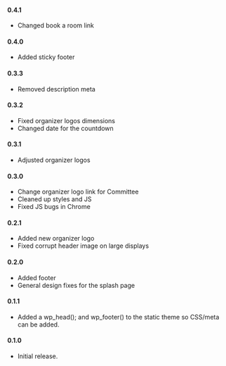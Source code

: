 #### 0.4.1
* Changed book a room link

#### 0.4.0
* Added sticky footer

#### 0.3.3
* Removed description meta

#### 0.3.2
* Fixed organizer logos dimensions
* Changed date for the countdown

#### 0.3.1
* Adjusted organizer logos

#### 0.3.0
* Change organizer logo link for Committee
* Cleaned up styles and JS
* Fixed JS bugs in Chrome

#### 0.2.1
* Added new organizer logo
* Fixed corrupt header image on large displays

#### 0.2.0
* Added footer
* General design fixes for the splash page

#### 0.1.1
* Added a wp_head(); and wp_footer() to the static theme so CSS/meta can be added.

#### 0.1.0
* Initial release.
